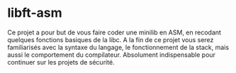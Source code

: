 # libft-asm
Ce projet a pour but de vous faire coder une minilib en ASM, en recodant quelques fonctions basiques de la libc. A la fin de ce projet vous serez familiarisés avec la syntaxe du langage, le fonctionnement de la stack, mais aussi le comportement du compilateur. Absolument indispensable pour continuer sur les projets de sécurité.
